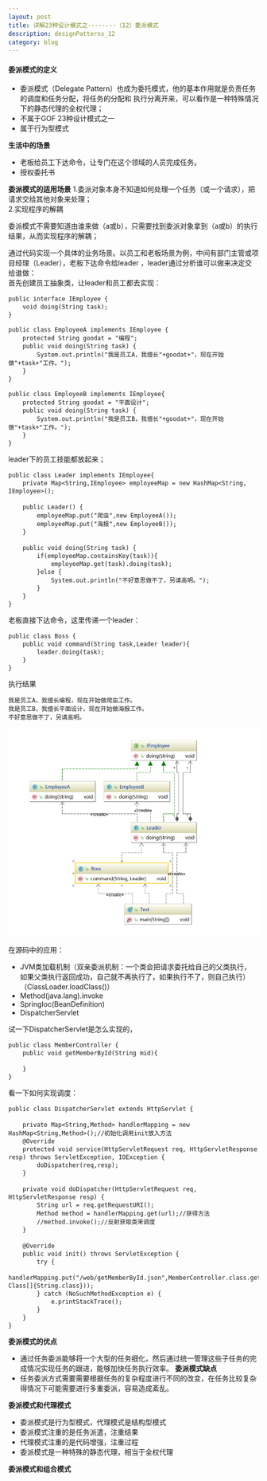 ```yaml
---
layout: post
title: 详解23种设计模式之--------（12）委派模式
description: designPatterns_12
category: blog
---
```


#### 委派模式的定义
* 委派模式（Delegate Pattern）也成为委托模式，他的基本作用就是负责任务的调度和任务分配，将任务的分配和
执行分离开来，可以看作是一种特殊情况下的静态代理的全权代理；
* 不属于GOF 23种设计模式之一
* 属于行为型模式


**生活中的场景**
* 老板给员工下达命令，让专门在这个领域的人员完成任务。
* 授权委托书

**委派模式的适用场景**
1.委派对象本身不知道如何处理一个任务（或一个请求），把请求交给其他对象来处理；  
2.实现程序的解耦  

委派模式不需要知道由谁来做（a或b），只需要找到委派对象拿到（a或b）的执行结果，从而实现程序的解耦；

通过代码实现一个具体的业务场景。以员工和老板场景为例，中间有部门主管或项目经理（Leader），老板下达命令给leader
，leader通过分析谁可以做来决定交给谁做：  
首先创建员工抽象类，让leader和员工都去实现：
```
public interface IEmployee {
    void doing(String task);
}
```
```
public class EmployeeA implements IEmployee {
    protected String goodat = "编程";
    public void doing(String task) {
        System.out.println("我是员工A，我擅长"+goodat+"，现在开始做"+task+"工作。");
    }
}
```
```
public class EmployeeB implements IEmployee{
    protected String goodat = "平面设计";
    public void doing(String task) {
        System.out.println("我是员工B，我擅长"+goodat+"，现在开始做"+task+"工作。");
    }
}
```
leader下的员工技能都放起来；
```
public class Leader implements IEmployee{
    private Map<String,IEmployee> employeeMap = new HashMap<String, IEmployee>();

    public Leader() {
        employeeMap.put("爬虫",new EmployeeA());
        employeeMap.put("海报",new EmployeeB());
    }

    public void doing(String task) {
        if(employeeMap.containsKey(task)){
            employeeMap.get(task).doing(task);
        }else {
            System.out.println("不好意思做不了，另请高明。");
        }
    }
}
```
老板直接下达命令，这里传递一个leader：

```
public class Boss {
    public void command(String task,Leader leader){
        leader.doing(task);
    }
}
```
执行结果
```
我是员工A，我擅长编程，现在开始做爬虫工作。
我是员工B，我擅长平面设计，现在开始做海报工作。
不好意思做不了，另请高明。
```
![类图](/images/designPattern/12-1.PNG)  

在源码中的应用：
* JVM类加载机制（双亲委派机制：一个类会把请求委托给自己的父类执行，
如果父类执行返回成功，自己就不再执行了，如果执行不了，则自己执行） （ClassLoader.loadClass()）
* Method(java.lang).invoke
* SpringIoc(BeanDefinition)
* DispatcherServlet

试一下DispatcherServlet是怎么实现的，
```
public class MemberController {
    public void getMemberById(String mid){

    }
}
```
看一下如何实现调度：
```
public class DispatcherServlet extends HttpServlet {

    private Map<String,Method> handlerMapping = new HashMap<String,Method>();//初始化调用init放入方法
    @Override
    protected void service(HttpServletRequest req, HttpServletResponse resp) throws ServletException, IOException {
        doDispatcher(req,resp);
    }

    private void doDispatcher(HttpServletRequest req, HttpServletResponse resp) {
        String url = req.getRequestURI();
        Method method = handlerMapping.get(url);//获得方法
        //method.invoke();//反射获取类来调度
    }

    @Override
    public void init() throws ServletException {
        try {
            handlerMapping.put("/web/getMemberById.json",MemberController.class.getMethod("getMemberById",new Class[]{String.class}));
        } catch (NoSuchMethodException e) {
            e.printStackTrace();
        }
    }
}

```


**委派模式的优点**
* 通过任务委派能够将一个大型的任务细化，然后通过统一管理这些子任务的完成情况实现任务的跟进，能够加快任务执行效率。
**委派模式缺点**
* 任务委派方式需要需要根据任务的复杂程度进行不同的改变，在任务比较复杂得情况下可能需要进行多重委派，容易造成紊乱。

**委派模式和代理模式**
* 委派模式是行为型模式，代理模式是结构型模式
* 委派模式注重的是任务派遣，注重结果
* 代理模式注重的是代码增强，注重过程
* 委派模式是一种特殊的静态代理，相当于全权代理

**委派模式和组合模式**
